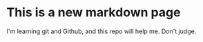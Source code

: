 # This is a new markdown page

I'm learning git and Github, and this repo will help me. Don't judge. 
